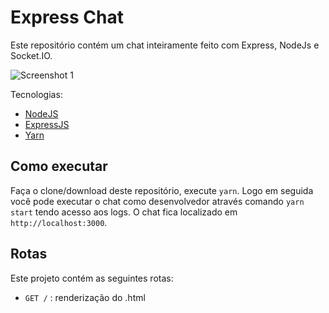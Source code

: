 # Express Chat

Este repositório contém um chat inteiramente feito com Express, NodeJs e Socket.IO.

![Screenshot 1](express-chat.png)

Tecnologias:

- [NodeJS](https://nodejs.org/en/)
- [ExpressJS](https://expressjs.com/)
- [Yarn](https://yarnpkg.com/)

## Como executar

Faça o clone/download deste repositório, execute `yarn`. Logo em seguida você pode executar o chat como desenvolvedor através comando `yarn start` tendo acesso aos logs. O chat fica localizado em `http://localhost:3000`.

## Rotas

Este projeto contém as seguintes rotas:

- `GET /` : renderização do .html
